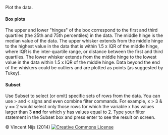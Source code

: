 Plot the data.

#### Box plots

The upper and lower "hinges" of the box correspond to the first and third quartiles (the 25th and 75th percentiles) in the data. The middle hinge is the median value of the data. The upper whisker extends from the middle hinge to the highest value in the data that is within 1.5 x IQR of the middle hinge, where IQR is the inter-quartile range, or distance between the first and third quartiles. The lower whisker extends from the middle hinge to the lowest value in the data within 1.5 x IQR of the middle hinge. Data beyond the end of the whiskers could be outliers and are plotted as points (as suggested by Tukey).

#### Subset

Use Subset to select (or omit) specific sets of rows from the data. You can use > and < signs and even combine filter commands. For example, x > 3 & y == 2 would select only those rows for which the variable x has values larger than 3 __and__ for which y has values equal to 2. Type your filter statement in the Subset box and press enter to see the result on screen. 

&copy; Vincent Nijs (2014) <a rel="license" href="http://creativecommons.org/licenses/by-nc-sa/4.0/" target="_blank"><img alt="Creative Commons License" style="border-width:0" src="http://i.creativecommons.org/l/by-nc-sa/4.0/80x15.png" /></a>
